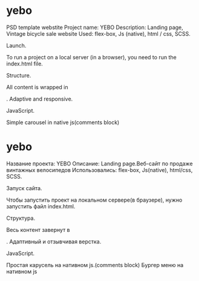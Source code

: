 # yebo
PSD template webstite
Project name: YEBO
Description:
Landing page, Vintage bicycle sale website
Used:
flex-box,
Js (native),
html / css,
SCSS.

Launch.

To run a project on a local server (in a browser), you need to run the index.html file.

Structure.

All content is wrapped in <div class = "wrapper"> </div>.
Adaptive and responsive.

JavaScript.

Simple carousel in native js(comments block)


# yebo
Название проекта: YEBO
Описание:
Landing page.Веб-сайт по продаже винтажных велосипедов
Использовались:
flex-box,
Js(native),
html/css,
SCSS.

Запуск сайта.

Чтобы запустить проект на локальном сервере(в браузере), нужно запустить файл index.html.

Структура.

Весь контент завернут в <div class="wrapper"></div>.
Адаптивный и отзывчивая верстка.

JavaScript.

Простая карусель на нативном js.(comments block)
Бургер меню на нативном js


